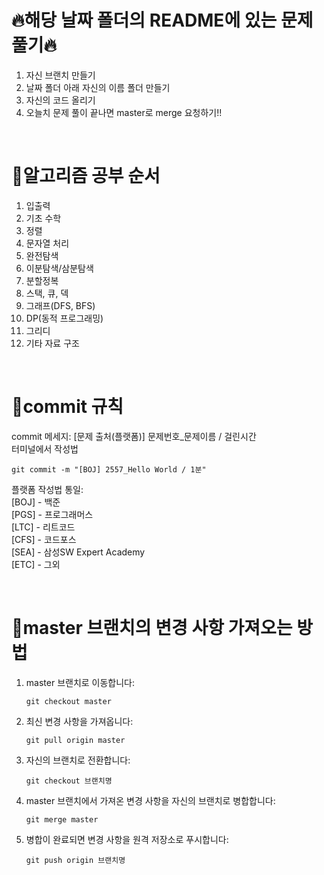 # 🔥해당 날짜 폴더의 README에 있는 문제 풀기🔥
1. 자신 브랜치 만들기
2. 날짜 폴더 아래 자신의 이름 폴더 만들기
3. 자신의 코드 올리기
4. 오늘치 문제 풀이 끝나면 master로 merge 요청하기!!
   
<br>

# 📌알고리즘 공부 순서
1. 입출력
2. 기초 수학
3. 정렬
4. 문자열 처리
5. 완전탐색
6. 이분탐색/삼분탐색
7. 분할정복
8. 스택, 큐, 덱
9. 그래프(DFS, BFS)
10. DP(동적 프로그래밍)
11. 그리디
12. 기타 자료 구조
    
<br>
    
# 📌commit 규칙

commit 메세지: [문제 출처(플랫폼)] 문제번호_문제이름 / 걸린시간  
터미널에서 작성법

    git commit -m "[BOJ] 2557_Hello World / 1분"

플랫폼 작성법 통일:  
[BOJ] - 백준  
[PGS] - 프로그래머스  
[LTC] - 리트코드  
[CFS] - 코드포스  
[SEA] - 삼성SW Expert Academy  
[ETC] - 그외    

<br>

# 📌master 브랜치의 변경 사항 가져오는 방법

1. master 브랜치로 이동합니다:
   
    ```
    git checkout master 
    ```   


1. 최신 변경 사항을 가져옵니다:
    ```
    git pull origin master
    ```
2. 자신의 브랜치로 전환합니다:
    ```
    git checkout 브랜치명
    ```
3. master 브랜치에서 가져온 변경 사항을 자신의 브랜치로 병합합니다:
    ```
    git merge master
    ```
4. 병합이 완료되면 변경 사항을 원격 저장소로 푸시합니다:
    ```
    git push origin 브랜치명
    ```
